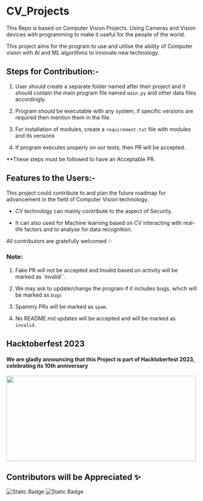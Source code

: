 # CV_Projects
This Repo is based on Computer Vision Projects. Using Cameras and Vision devices with programming to make it useful for the people of the world.


This project aims for the program to use and utilise the ability of Computer vision with AI and ML algorithms to innovate new technology. 

## Steps for Contribution:-

1. User should create a separate folder named after their project and it should contain the main program file named `main.py` and other data files accordingly.

2. Program should be executable with any system, if specific versions are required then mention them in the file.

3. For installation of modules, create a `requirement.txt` file with modules and its versions

4. If program executes properly on our tests, then PR will be accepted.

**These steps must be followed to have an Acceptable PR.

## Features to the Users:-
This project could contribute to and plan the future roadmap for advancement in the field of Computer Vision technology.

- CV technology can mainly contribute to the aspect of Security. 

- It can also used for Machine learning based on CV interacting with real-life factors and to analyse for data recognition.

All contributors are gratefully welcomed ✨

### Note:
1. Fake PR will not be accepted and Invalid based on activity will be marked as `invalid``.

2. We may ask to update/change the program if it includes bugs, which will be marked as `bugs`

3. Spammy PRs will be marked as `spam`.

4. No README.md updates will be accepted and will be marked as `invalid`. 

## Hacktoberfest 2023
#### We are gladly announcing that this Project is part of Hacktoberfest 2023, celebrating its 10th anniversary
<img src="https://hacktoberfest.com/_next/static/media/opengraph.e5fafe07.png" width=500 height="225"/>

## Contributors will be Appreciated ✨


![Static Badge](https://img.shields.io/badge/Owner-InvisiblePro-purple?logo=github)
![Static Badge](https://img.shields.io/badge/Hacktoberfest--Accpeted-cyan)
